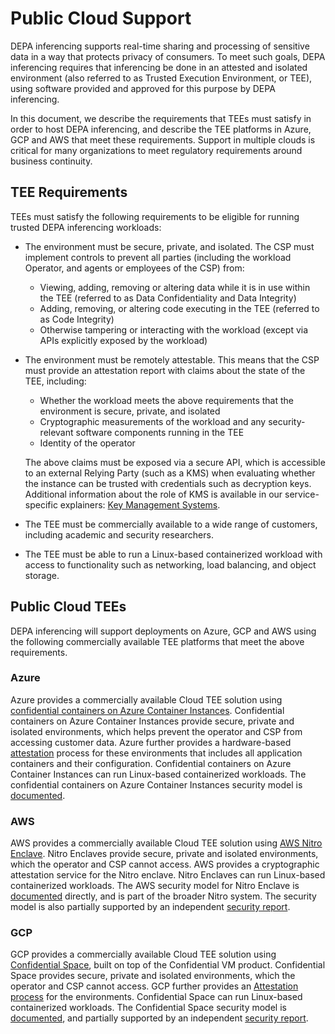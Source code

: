 
# Public Cloud Support

DEPA inferencing supports real-time sharing and processing of sensitive data in a way that protects privacy of consumers. To meet such goals, DEPA inferencing requires that inferencing be done in an attested and isolated environment (also referred to as Trusted Execution Environment, or TEE), using software provided and approved for this purpose by DEPA inferencing. 

In this document, we describe the requirements that TEEs must satisfy in order to host DEPA inferencing, and describe the TEE platforms in Azure, GCP and AWS that meet these requirements. Support in multiple clouds is critical for many organizations to meet regulatory requirements around business continuity. 

## TEE Requirements

TEEs must satisfy the following requirements to be eligible for running trusted DEPA inferencing workloads:

*   The environment must be secure, private, and isolated. The CSP must implement controls to prevent all parties (including the workload Operator, and agents or employees of the CSP) from:
    *   Viewing, adding, removing or altering data while it is in use within the TEE (referred to as Data Confidentiality and Data Integrity)
    *   Adding, removing, or altering code executing in the TEE (referred to as Code Integrity)
    *   Otherwise tampering or interacting with the workload (except via APIs explicitly exposed by the workload)
*   The environment must be remotely attestable. This means that the CSP must provide an attestation report with claims about the state of the TEE, including:

    *   Whether the workload meets the above requirements that the environment is secure, private, and isolated
    *   Cryptographic measurements of the workload and any security-relevant software components running in the TEE
    *   Identity of the operator 

    The above claims must be exposed via a secure API, which is accessible to an external Relying Party (such as a KMS) when evaluating whether the instance can be trusted with credentials such as decryption keys. Additional information about the role of KMS is available in our service-specific explainers: [Key Management Systems](https://github.com/ispirt/depa-inferencing/protected-auction-services-docs/blob/main/trusted_services_overview.md). 

*   The TEE must be commercially available to a wide range of customers, including academic and security researchers. 
*   The TEE must be able to run a Linux-based containerized workload with access to functionality such as networking, load balancing, and object storage.

## Public Cloud TEEs
DEPA inferencing will support deployments on Azure, GCP and AWS using the following commercially available TEE platforms that meet the above requirements. 

### Azure 
Azure provides a commercially available Cloud TEE solution using [confidential containers on Azure Container Instances](https://learn.microsoft.com/en-us/azure/container-instances/container-instances-confidential-overview). Confidential containers on Azure Container Instances provide secure, private and isolated environments, which helps prevent the operator and CSP from accessing customer data. Azure further provides a hardware-based [attestation](https://learn.microsoft.com/en-us/azure/container-instances/confidential-containers-attestation-concepts) process for these environments that includes all application containers and their configuration. Confidential containers on Azure Container Instances can run Linux-based containerized workloads. The confidential containers on Azure Container Instances security model is [documented](https://arxiv.org/abs/2302.03976).

### AWS
AWS provides a commercially available Cloud TEE solution using [AWS Nitro Enclave](https://aws.amazon.com/ec2/nitro/nitro-enclaves/). Nitro Enclaves provide secure, private and isolated environments, which the operator and CSP cannot access. AWS provides a cryptographic attestation service for the Nitro enclave. Nitro Enclaves can run Linux-based containerized workloads.
The AWS security model for Nitro Enclave is [documented](https://docs.aws.amazon.com/enclaves/latest/user/security.html#enclaves-security) directly, and is part of the broader Nitro system. The security model is also partially supported by an independent [security report](https://research.nccgroup.com/2023/05/03/public-report-aws-nitro-system-api-security-claims/). 

### GCP
GCP provides a commercially available Cloud TEE solution using [Confidential Space](https://cloud.google.com/security/products/confidential-computing), built on top of the Confidential VM product. Confidential Space provides secure, private and isolated environments, which the operator and CSP cannot access. GCP further provides an [Attestation process](https://cloud.google.com/docs/security/confidential-space#attestation-process) for the environments. Confidential Space can run Linux-based containerized workloads.
The Confidential Space security model is [documented](https://cloud.google.com/docs/security/confidential-space), and partially supported by an independent [security report](https://research.nccgroup.com/2022/12/06/public-report-confidential-space-security-review/).